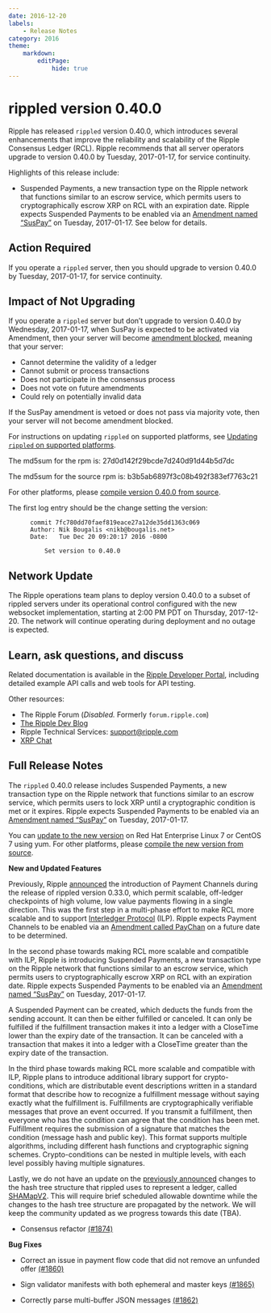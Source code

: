 ```yaml
---
date: 2016-12-20
labels:
    - Release Notes
category: 2016
theme:
    markdown:
        editPage:
            hide: true
---
```

# rippled version 0.40.0

Ripple has released `rippled` version 0.40.0, which introduces several enhancements that improve the reliability and scalability of the Ripple Consensus Ledger (RCL). Ripple recommends that all server operators upgrade to version 0.40.0 by Tuesday, 2017-01-17, for service continuity.

Highlights of this release include:

* Suspended Payments, a new transaction type on the Ripple network that functions similar to an escrow service, which permits users to cryptographically escrow XRP on RCL with an expiration date. Ripple expects Suspended Payments to be enabled via an [Amendment named “SusPay”](https://ripple.com/build/amendments/#suspay) on Tuesday, 2017-01-17. See below for details.

## Action Required

If you operate a `rippled` server, then you should upgrade to version 0.40.0 by Tuesday, 2017-01-17, for service continuity.

## Impact of Not Upgrading

If you operate a `rippled` server but don’t upgrade to version 0.40.0 by Wednesday, 2017-01-17, when SusPay is expected to be activated via Amendment, then your server will become [amendment blocked](https://ripple.com/build/amendments/#amendment-blocked), meaning that your server:

* Cannot determine the validity of a ledger
* Cannot submit or process transactions
* Does not participate in the consensus process
* Does not vote on future amendments
* Could rely on potentially invalid data

If the SusPay amendment is vetoed or does not pass via majority vote, then your server will not become amendment blocked.

For instructions on updating `rippled` on supported platforms, see [Updating `rippled` on supported platforms](https://ripple.com/build/rippled-setup/#updating-rippled).

The md5sum for the rpm is: 27d0d142f29bcde7d240d91d44b5d7dc

The md5sum for the source rpm is: b3b5ab6897f3c08b492f383ef7763c21

For other platforms, please [compile version 0.40.0 from source](https://github.com/ripple/rippled/tree/master/Builds).

The first log entry should be the change setting the version:

          commit 7fc780dd70faef819eace27a12de35dd1363c069
          Author: Nik Bougalis <nikb@bougalis.net>
          Date:   Tue Dec 20 09:20:17 2016 -0800

              Set version to 0.40.0

## Network Update
The Ripple operations team plans to deploy version 0.40.0 to a subset of rippled servers under its operational control configured with the new websocket implementation, starting at 2:00 PM PDT on Thursday, 2017-12-20. The network will continue operating during deployment and no outage is expected.

## Learn, ask questions, and discuss
Related documentation is available in the [Ripple Developer Portal](https://ripple.com/build/), including detailed example API calls and web tools for API testing.

Other resources:

* The Ripple Forum (_Disabled._ Formerly `forum.ripple.com`)
* [The Ripple Dev Blog](https://developers.ripple.com/blog/)
* Ripple Technical Services: support@ripple.com
* [XRP Chat](http://www.xrpchat.com/)

## Full Release Notes

The `rippled` 0.40.0 release includes Suspended Payments, a new transaction type on the Ripple network that functions similar to an escrow service, which permits users to lock XRP until a cryptographic condition is met or it expires. Ripple expects Suspended Payments to be enabled via an [Amendment named “SusPay”](https://ripple.com/build/amendments/#suspay) on Tuesday, 2017-01-17.

You can [update to the new version](https://ripple.com/build/rippled-setup/#updating-rippled) on Red Hat Enterprise Linux 7 or CentOS 7 using yum. For other platforms, please [compile the new version from source](https://github.com/ripple/rippled/tree/master/Builds).

**New and Updated Features**

Previously, Ripple [announced](https://developers.ripple.com/blog/2016/rippled-0.33.0.html) the introduction of Payment Channels during the release of rippled version 0.33.0, which permit scalable, off-ledger checkpoints of high volume, low value payments flowing in a single direction. This was the first step in a multi-phase effort to make RCL more scalable and to support [Interledger Protocol](https://interledger.org/interledger.pdf) (ILP). Ripple expects Payment Channels to be enabled via an [Amendment called PayChan](https://ripple.com/build/amendments/#paychan) on a future date to be determined.

In the second phase towards making RCL more scalable and compatible with ILP, Ripple is introducing Suspended Payments, a new transaction type on the Ripple network that functions similar to an escrow service, which permits users to cryptographically escrow XRP on RCL with an expiration date. Ripple expects Suspended Payments to be enabled via an [Amendment named “SusPay”](https://ripple.com/build/amendments/#suspay) on Tuesday, 2017-01-17.

A Suspended Payment can be created, which deducts the funds from the sending account. It can then be either fulfilled or canceled. It can only be fulfilled if the fulfillment transaction makes it into a ledger with a CloseTime lower than the expiry date of the transaction. It can be canceled with a transaction that makes it into a ledger with a CloseTime greater than the expiry date of the transaction.

In the third phase towards making RCL more scalable and compatible with ILP, Ripple plans to introduce additional library support for crypto-conditions, which are distributable event descriptions written in a standard format that describe how to recognize a fulfillment message without saying exactly what the fulfillment is. Fulfillments are cryptographically verifiable messages that prove an event occurred. If you transmit a fulfillment, then everyone who has the condition can agree that the condition has been met. Fulfillment requires the submission of a signature that matches the condition (message hash and public key). This format supports multiple algorithms, including different hash functions and cryptographic signing schemes. Crypto-conditions can be nested in multiple levels, with each level possibly having multiple signatures.

Lastly, we do not have an update on the [previously announced](https://developers.ripple.com/blog/2016/rippled-0.33.0.html) changes to the hash tree structure that rippled uses to represent a ledger, called [SHAMapV2](https://ripple.com/build/amendments/#shamapv2). This will require brief scheduled allowable downtime while the changes to the hash tree structure are propagated by the network. We will keep the community updated as we progress towards this date (TBA).

* Consensus refactor [(#1874)](https://github.com/ripple/rippled/pull/1874)

**Bug Fixes**

* Correct an issue in payment flow code that did not remove an unfunded offer [(#1860)](https://github.com/ripple/rippled/pull/1860)

* Sign validator manifests with both ephemeral and master keys [(#1865)](https://github.com/ripple/rippled/pull/1865)

* Correctly parse multi-buffer JSON messages [(#1862)](https://github.com/ripple/rippled/pull/1862)
